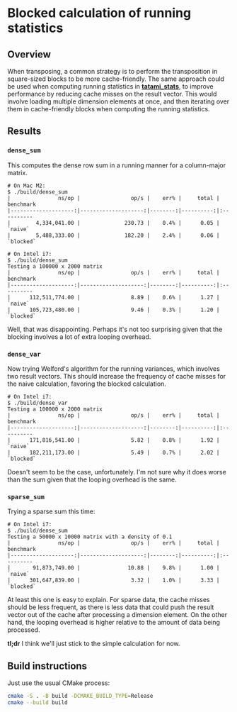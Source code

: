 # Blocked calculation of running statistics

## Overview

When transposing, a common strategy is to perform the transposition in square-sized blocks to be more cache-friendly.
The same approach could be used when computing running statistics in [**tatami_stats**](https://github.com/tatami-inc/tatami_stats), 
to improve performance by reducing cache misses on the result vector.
This would involve loading multiple dimension elements at once, and then iterating over them in cache-friendly blocks when computing the running statistics.

## Results

### `dense_sum`

This computes the dense row sum in a running manner for a column-major matrix.

```console
# On Mac M2:
$ ./build/dense_sum
|               ns/op |                op/s |    err% |     total | benchmark
|--------------------:|--------------------:|--------:|----------:|:----------
|        4,334,041.00 |              230.73 |    0.4% |      0.05 | `naive`
|        5,488,333.00 |              182.20 |    2.4% |      0.06 | `blocked`

# On Intel i7:
$ ./build/dense_sum
Testing a 100000 x 2000 matrix
|               ns/op |                op/s |    err% |     total | benchmark
|--------------------:|--------------------:|--------:|----------:|:----------
|      112,511,774.00 |                8.89 |    0.6% |      1.27 | `naive`
|      105,723,480.00 |                9.46 |    0.3% |      1.20 | `blocked`
```

Well, that was disappointing.
Perhaps it's not too surprising given that the blocking involves a lot of extra looping overhead.

### `dense_var`

Now trying Welford's algorithm for the running variances, which involves two result vectors.
This should increase the frequency of cache misses for the naive calculation, favoring the blocked calculation.

```console
# On Intel i7:
$ ./build/dense_var
Testing a 100000 x 2000 matrix
|               ns/op |                op/s |    err% |     total | benchmark
|--------------------:|--------------------:|--------:|----------:|:----------
|      171,816,541.00 |                5.82 |    0.8% |      1.92 | `naive`
|      182,211,173.00 |                5.49 |    0.7% |      2.02 | `blocked`
```

Doesn't seem to be the case, unfortunately.
I'm not sure why it does worse than the sum given that the looping overhead is the same.

### `sparse_sum`

Trying a sparse sum this time:

```console
# On Intel i7:
$ ./build/dense_sum
Testing a 50000 x 10000 matrix with a density of 0.1
|               ns/op |                op/s |    err% |     total | benchmark
|--------------------:|--------------------:|--------:|----------:|:----------
|       91,873,749.00 |               10.88 |    9.8% |      1.00 | `naive`
|      301,647,839.00 |                3.32 |    1.0% |      3.33 | `blocked`
```

At least this one is easy to explain.
For sparse data, the cache misses should be less frequent, as there is less data that could push the result vector out of the cache after processing a dimension element.
On the other hand, the looping overhead is higher relative to the amount of data being processed.

**tl;dr** I think we'll just stick to the simple calculation for now.

## Build instructions

Just use the usual CMake process:

```sh
cmake -S . -B build -DCMAKE_BUILD_TYPE=Release
cmake --build build
```

